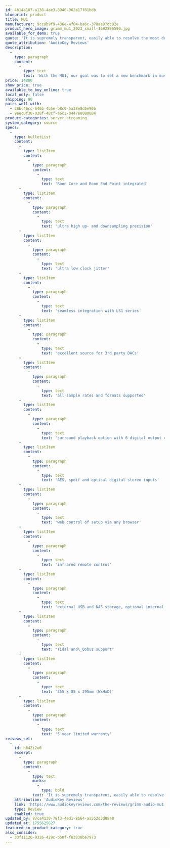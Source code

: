```yaml
---
id: 4b14a107-a138-4ae3-8946-962a17f81bdb
blueprint: product
title: MU1
manufacturer: 9cc8b9f9-436e-4f04-ba6c-378ae97dc82e
product_hero_image: grimm_mu1_2023_small-1692896590.jpg
available_for_demo: true
quote: 'It is supremely transparent, easily able to resolve the most dense passages, movements and songs, and it lifts prodigious amounts of detail, most especially via its AES/EBU (4x) output. It is also natural and richly musical in a way that makes it compelling and immersive and fluid as if an analog rendering.'
quote_attribution: 'AudioKey Reviews'
description:
  -
    type: paragraph
    content:
      -
        type: text
        text: 'With the MU1, our goal was to set a new benchmark in music player design. The Linux-based computer system brings solid data integrity. Our in-house-designed FPGA interface board, which forms the heart of the MU1, offers breakthrough performance levels in format conversion and receives automatic updates whenever we have pushed the boundaries again. Needless to say, the MU1 features our trademark ultra-low jitter clock. This is a music player worthy of the name Grimm Audio.'
price: 14800
show_price: true
available_to_buy_online: true
local_only: false
shipping: 80
pairs_well_with:
  - 28bc46cc-646b-4b5e-b8c0-5a38e8d5e90b
  - 9aec0f30-038f-48cf-a6c2-0447e8080084
product-categories: server-streaming
system_category: source
specs:
  -
    type: bulletList
    content:
      -
        type: listItem
        content:
          -
            type: paragraph
            content:
              -
                type: text
                text: 'Roon Core and Roon End Point integrated'
      -
        type: listItem
        content:
          -
            type: paragraph
            content:
              -
                type: text
                text: 'ultra high up- and downsampling precision'
      -
        type: listItem
        content:
          -
            type: paragraph
            content:
              -
                type: text
                text: 'ultra low clock jitter'
      -
        type: listItem
        content:
          -
            type: paragraph
            content:
              -
                type: text
                text: 'seamless integration with LS1 series'
      -
        type: listItem
        content:
          -
            type: paragraph
            content:
              -
                type: text
                text: 'excellent source for 3rd party DACs'
      -
        type: listItem
        content:
          -
            type: paragraph
            content:
              -
                type: text
                text: 'all sample rates and formats supported'
      -
        type: listItem
        content:
          -
            type: paragraph
            content:
              -
                type: text
                text: 'surround playback option with 6 digital output channels'
      -
        type: listItem
        content:
          -
            type: paragraph
            content:
              -
                type: text
                text: 'AES, spdif and optical digital stereo inputs'
      -
        type: listItem
        content:
          -
            type: paragraph
            content:
              -
                type: text
                text: 'web control of setup via any browser'
      -
        type: listItem
        content:
          -
            type: paragraph
            content:
              -
                type: text
                text: 'infrared remote control'
      -
        type: listItem
        content:
          -
            type: paragraph
            content:
              -
                type: text
                text: 'external USB and NAS storage, optional internal SSD'
      -
        type: listItem
        content:
          -
            type: paragraph
            content:
              -
                type: text
                text: "Tidal and\_Qobuz support"
      -
        type: listItem
        content:
          -
            type: paragraph
            content:
              -
                type: text
                text: '355 x 85 x 295mm (WxHxD)'
      -
        type: listItem
        content:
          -
            type: paragraph
            content:
              -
                type: text
                text: '5 year limited warranty'
reivews_set:
  -
    id: h64Zi2u6
    excerpt:
      -
        type: paragraph
        content:
          -
            type: text
            marks:
              -
                type: bold
            text: 'It is supremely transparent, easily able to resolve the most dense passages, movements and songs, and it lifts prodigious amounts of detail, most especially via its AES/EBU (4x) output. It is also natural and richly musical in a way that makes it compelling and immersive and fluid as if an analog rendering. There is also a gravitas or weight, if you will, that brings forth palpability—fully fleshed out/real performers and performances. The Grimm Audio MU1’s combined strengths make it quite a formidable streamer.'
    attribution: 'AudioKey Reviews'
    link: 'https://www.audiokeyreviews.com/the-reviews/grimm-audio-mu1'
    type: Review
    enabled: true
updated_by: 87ca4130-78f3-4ed1-8b64-aa552d3d08a8
updated_at: 1755625627
featured_in_product_category: true
also_consider:
  - 33f11126-9326-429c-b50f-f83830be7973
---
```

